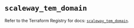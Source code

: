 # `scaleway_tem_domain`

Refer to the Terraform Registry for docs: [`scaleway_tem_domain`](https://registry.terraform.io/providers/scaleway/scaleway/2.53.0/docs/resources/tem_domain).
